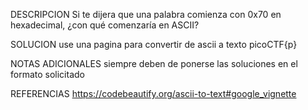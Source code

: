 
DESCRIPCION
Si te dijera que una palabra comienza con 0x70 en hexadecimal, ¿con qué comenzaría en ASCII?
 
SOLUCION
use una pagina para convertir de ascii a texto
picoCTF{p}

NOTAS ADICIONALES
siempre deben de ponerse las soluciones en el formato solicitado

REFERENCIAS
https://codebeautify.org/ascii-to-text#google_vignette